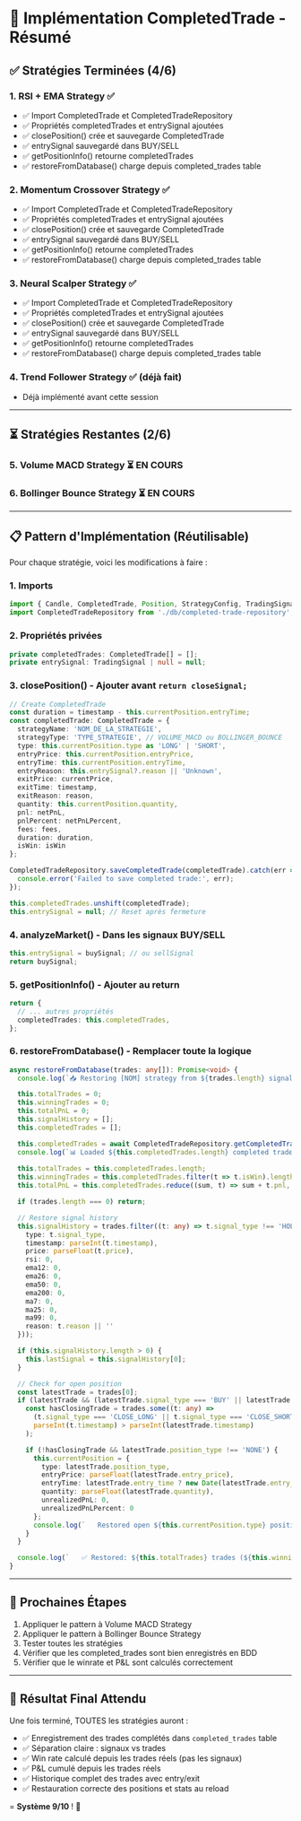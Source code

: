 # 🚀 Implémentation CompletedTrade - Résumé

## ✅ Stratégies Terminées (4/6)

### 1. RSI + EMA Strategy ✅
- ✅ Import CompletedTrade et CompletedTradeRepository
- ✅ Propriétés completedTrades et entrySignal ajoutées
- ✅ closePosition() crée et sauvegarde CompletedTrade
- ✅ entrySignal sauvegardé dans BUY/SELL
- ✅ getPositionInfo() retourne completedTrades
- ✅ restoreFromDatabase() charge depuis completed_trades table

### 2. Momentum Crossover Strategy ✅
- ✅ Import CompletedTrade et CompletedTradeRepository
- ✅ Propriétés completedTrades et entrySignal ajoutées
- ✅ closePosition() crée et sauvegarde CompletedTrade
- ✅ entrySignal sauvegardé dans BUY/SELL
- ✅ getPositionInfo() retourne completedTrades
- ✅ restoreFromDatabase() charge depuis completed_trades table

### 3. Neural Scalper Strategy ✅
- ✅ Import CompletedTrade et CompletedTradeRepository
- ✅ Propriétés completedTrades et entrySignal ajoutées
- ✅ closePosition() crée et sauvegarde CompletedTrade
- ✅ entrySignal sauvegardé dans BUY/SELL
- ✅ getPositionInfo() retourne completedTrades
- ✅ restoreFromDatabase() charge depuis completed_trades table

### 4. Trend Follower Strategy ✅ (déjà fait)
- Déjà implémenté avant cette session

---

## ⏳ Stratégies Restantes (2/6)

### 5. Volume MACD Strategy ⏳ EN COURS
### 6. Bollinger Bounce Strategy ⏳ EN COURS

---

## 📋 Pattern d'Implémentation (Réutilisable)

Pour chaque stratégie, voici les modifications à faire :

### 1. Imports
```typescript
import { Candle, CompletedTrade, Position, StrategyConfig, TradingSignal } from '@/types/trading';
import CompletedTradeRepository from './db/completed-trade-repository';
```

### 2. Propriétés privées
```typescript
private completedTrades: CompletedTrade[] = [];
private entrySignal: TradingSignal | null = null;
```

### 3. closePosition() - Ajouter avant `return closeSignal;`
```typescript
// Create CompletedTrade
const duration = timestamp - this.currentPosition.entryTime;
const completedTrade: CompletedTrade = {
  strategyName: 'NOM_DE_LA_STRATEGIE',
  strategyType: 'TYPE_STRATEGIE', // VOLUME_MACD ou BOLLINGER_BOUNCE
  type: this.currentPosition.type as 'LONG' | 'SHORT',
  entryPrice: this.currentPosition.entryPrice,
  entryTime: this.currentPosition.entryTime,
  entryReason: this.entrySignal?.reason || 'Unknown',
  exitPrice: currentPrice,
  exitTime: timestamp,
  exitReason: reason,
  quantity: this.currentPosition.quantity,
  pnl: netPnL,
  pnlPercent: netPnLPercent,
  fees: fees,
  duration: duration,
  isWin: isWin
};

CompletedTradeRepository.saveCompletedTrade(completedTrade).catch(err => {
  console.error('Failed to save completed trade:', err);
});

this.completedTrades.unshift(completedTrade);
this.entrySignal = null; // Reset après fermeture
```

### 4. analyzeMarket() - Dans les signaux BUY/SELL
```typescript
this.entrySignal = buySignal; // ou sellSignal
return buySignal;
```

### 5. getPositionInfo() - Ajouter au return
```typescript
return {
  // ... autres propriétés
  completedTrades: this.completedTrades,
};
```

### 6. restoreFromDatabase() - Remplacer toute la logique
```typescript
async restoreFromDatabase(trades: any[]): Promise<void> {
  console.log(`📥 Restoring [NOM] strategy from ${trades.length} signals...`);

  this.totalTrades = 0;
  this.winningTrades = 0;
  this.totalPnL = 0;
  this.signalHistory = [];
  this.completedTrades = [];

  this.completedTrades = await CompletedTradeRepository.getCompletedTradesByStrategy('NOM', 100);
  console.log(`📊 Loaded ${this.completedTrades.length} completed trades`);
  
  this.totalTrades = this.completedTrades.length;
  this.winningTrades = this.completedTrades.filter(t => t.isWin).length;
  this.totalPnL = this.completedTrades.reduce((sum, t) => sum + t.pnl, 0);

  if (trades.length === 0) return;

  // Restore signal history
  this.signalHistory = trades.filter((t: any) => t.signal_type !== 'HOLD').slice(0, 50).map((t: any) => ({
    type: t.signal_type,
    timestamp: parseInt(t.timestamp),
    price: parseFloat(t.price),
    rsi: 0,
    ema12: 0,
    ema26: 0,
    ema50: 0,
    ema200: 0,
    ma7: 0,
    ma25: 0,
    ma99: 0,
    reason: t.reason || ''
  }));

  if (this.signalHistory.length > 0) {
    this.lastSignal = this.signalHistory[0];
  }

  // Check for open position
  const latestTrade = trades[0];
  if (latestTrade && (latestTrade.signal_type === 'BUY' || latestTrade.signal_type === 'SELL')) {
    const hasClosingTrade = trades.some((t: any) => 
      (t.signal_type === 'CLOSE_LONG' || t.signal_type === 'CLOSE_SHORT') &&
      parseInt(t.timestamp) > parseInt(latestTrade.timestamp)
    );

    if (!hasClosingTrade && latestTrade.position_type !== 'NONE') {
      this.currentPosition = {
        type: latestTrade.position_type,
        entryPrice: parseFloat(latestTrade.entry_price),
        entryTime: latestTrade.entry_time ? new Date(latestTrade.entry_time).getTime() : parseInt(latestTrade.timestamp),
        quantity: parseFloat(latestTrade.quantity),
        unrealizedPnL: 0,
        unrealizedPnLPercent: 0
      };
      console.log(`   Restored open ${this.currentPosition.type} position @ ${this.currentPosition.entryPrice.toFixed(2)}`);
    }
  }

  console.log(`   ✅ Restored: ${this.totalTrades} trades (${this.winningTrades} wins), Win Rate: ${this.totalTrades > 0 ? ((this.winningTrades/this.totalTrades)*100).toFixed(1) : 0}%, PnL: ${this.totalPnL.toFixed(2)} USDT`);
}
```

---

## 🎯 Prochaines Étapes

1. Appliquer le pattern à Volume MACD Strategy
2. Appliquer le pattern à Bollinger Bounce Strategy
3. Tester toutes les stratégies
4. Vérifier que les completed_trades sont bien enregistrés en BDD
5. Vérifier que le winrate et P&L sont calculés correctement

---

## 🎉 Résultat Final Attendu

Une fois terminé, TOUTES les stratégies auront :
- ✅ Enregistrement des trades complétés dans `completed_trades` table
- ✅ Séparation claire : signaux vs trades
- ✅ Win rate calculé depuis les trades réels (pas les signaux)
- ✅ P&L cumulé depuis les trades réels
- ✅ Historique complet des trades avec entry/exit
- ✅ Restauration correcte des positions et stats au reload

= **Système 9/10** ! 🚀


